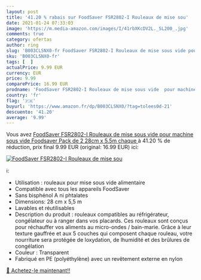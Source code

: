 ```yaml
---
layout: post
title: '41.20 % rabais sur FoodSaver FSR2802-I Rouleaux de mise sou'
date: 2021-01-24 07:33:03
image: 'https://m.media-amazon.com/images/I/41rbXKcDV2L._SL200_.jpg'
comments: true
category: ofertas
author: ring
slug: 'B003CLSNX0-fr FoodSaver FSR2802-I Rouleaux de mise sous vide pour...'
sku: 'B003CLSNX0-fr'
tags: [  ]
actualPrice: 9.99 EUR
currency: EUR
price: 9.99
comparePrice: 16.99 EUR
prodname: 'FoodSaver FSR2802-I Rouleaux de mise sous vide  pour machine sous vide Foodsaver  Pack de 2  28cm x 5.5m chaque '
country: 'fr'
flag: '🇫🇷'
buyurl: 'https://www.amazon.fr/dp/B003CLSNX0/?tag=tolees0d-21'
descuento: '41.20'
average: '9.99'
---
```


Vous avez [FoodSaver FSR2802-I Rouleaux de mise sous vide  pour machine sous vide Foodsaver  Pack de 2  28cm x 5.5m chaque ](https://www.amazon.fr/dp/B003CLSNX0/?tag=tolees0d-21)  à  41.20 % de réduction, prix final  9.99 EUR (original: 16.99 EUR) ici:

[![FoodSaver FSR2802-I Rouleaux de mise sou](https://m.media-amazon.com/images/I/41rbXKcDV2L._SL200_.jpg)](https://www.amazon.fr/dp/B003CLSNX0/?tag=tolees0d-21)

ℹ️:

- Utilisation : rouleaux pour mise sous vide alimentaire
- Compatible avec tous les appareils FoodSaver
- Sans bisphénol A ni phtalates
- Dimensions: 28 cm x 5,5 m
- Lavables et réutilisables
- Description du produit : rouleaux compatibles au réfrigérateur, congélateur ou à ranger dans vos placards. Ces rouleaux sont conçus pour réchauffer vos aliments au micro-ondes / bain-marie. Grâce à leur texture gauffrée et aux 5 couches qui composent chaque rouleau, votre nourriture sera protégée de loxydation, de lhumidité et des brûlures de congélation
- Couleur : Transparent
- Fabriqué en PE (polyéthylène) avec un revêtement externe en nylon

[🛒 Achetez-le maintenant!!](https://www.amazon.fr/dp/B003CLSNX0/?tag=tolees0d-21)
